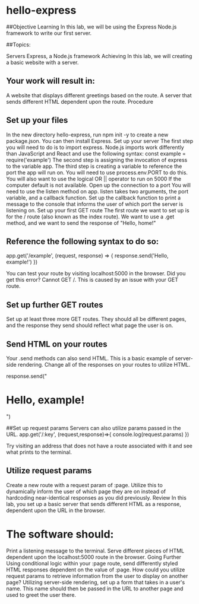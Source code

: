 # hello-express

##Objective
Learning
In this lab, we will be using the Express Node.js framework to write our first server.

##Topics:

Servers
Express, a Node.js framework
Achieving
In this lab, we will creating a basic website with a server.

## Your work will result in:

A website that displays different greetings based on the route.
A server that sends different HTML dependent upon the route.
Procedure

## Set up your files
In the new directory hello-express, run npm init -y to create a new package.json. You can then install Express.
Set up your server
 The first step you will need to do is to import express. Node.js imports work differently than JavaScript and React and use the following 
 syntax: const example = require('example')
 The second step is assigning the invocation of express to the variable app.
 The third step is creating a variable to reference the port the app will run on. You will need to use process.env.PORT to do this. 
 You will also want to use the logical OR || operator to run on 5000 If the computer default is not available.
Open up the connection to a port
 You will need to use the listen method on app.
 listen takes two arguments, the port variable, and a callback function.
 Set up the callback function to print a message to the console that informs the user of which port the server is listening on.
Set up your first GET route
 The first route we want to set up is for the / route (also known as the index route).
 We want to use a .get method, and we want to send the response of "Hello, home!"
 
## Reference the following syntax to do so:
app.get('/example', (request, response) => {
    response.send('Hello, example!')
    })

You can test your route by visiting localhost:5000 in the browser.
Did you get this error? Cannot GET /. This is caused by an issue with your GET route.

## Set up further GET routes
Set up at least three more GET routes. They should all be different pages, and the response they send should reflect what page the 
user is on.
## Send HTML on your routes
 Your .send methods can also send HTML. This is a basic example of server-side rendering. Change all of the responses on your routes 
to utilize HTML.

response.send("<h1>Hello, <b>example</b>!</h1>")

##Set up request params
 Servers can also utilize params passed in the URL.
app.get('/:key', (request,response)=>{
  console.log(request.params)
})

Try visiting an address that does not have a route associated with it and see what prints to the terminal.

## Utilize request params
 Create a new route with a request param of :page. Utilize this to dynamically inform the user of which page they are on instead of hardcoding near-identical responses as you did previously.
Review
In this lab, you set up a basic server that sends different HTML as a response, dependent upon the URL in the browser.

# The software should:

Print a listening message to the terminal.
Serve different pieces of HTML dependent upon the localhost:5000 route in the browser.
Going Further
Using conditional logic within your :page route, send differently styled HTML responses dependent on the value of :page.
How could you utilize request params to retrieve information from the user to display on another page? 
Utilizing server-side rendering, set up a form that takes in a user's name. This name should then be passed in the URL to another 
page and used to greet the user there.
